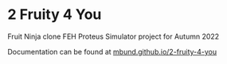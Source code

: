 # 2 Fruity 4 You
Fruit Ninja clone FEH Proteus Simulator project for Autumn 2022

Documentation can be found at [mbund.github.io/2-fruity-4-you](https://mbund.github.io/2-fruity-4-you)